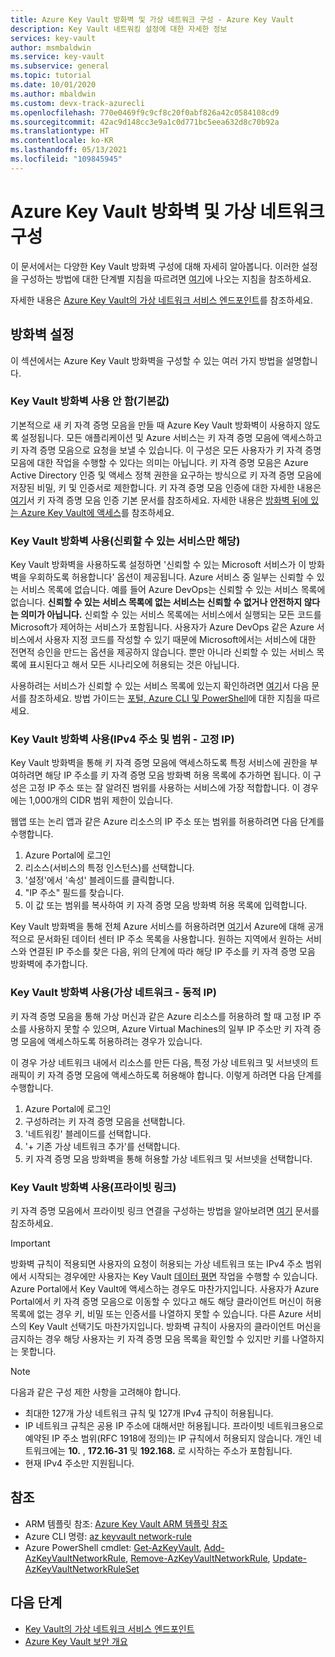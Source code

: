 ```yaml
---
title: Azure Key Vault 방화벽 및 가상 네트워크 구성 - Azure Key Vault
description: Key Vault 네트워킹 설정에 대한 자세한 정보
services: key-vault
author: msmbaldwin
ms.service: key-vault
ms.subservice: general
ms.topic: tutorial
ms.date: 10/01/2020
ms.author: mbaldwin
ms.custom: devx-track-azurecli
ms.openlocfilehash: 770e0469f9c9cf8c20f0abf826a42c0584108cd9
ms.sourcegitcommit: 42ac9d148cc3e9a1c0d771bc5eea632d8c70b92a
ms.translationtype: HT
ms.contentlocale: ko-KR
ms.lasthandoff: 05/13/2021
ms.locfileid: "109845945"
---
```

# <a name="configure-azure-key-vault-firewalls-and-virtual-networks"></a>Azure Key Vault 방화벽 및 가상 네트워크 구성

이 문서에서는 다양한 Key Vault 방화벽 구성에 대해 자세히 알아봅니다. 이러한 설정을 구성하는 방법에 대한 단계별 지침을 따르려면 [여기](how-to-azure-key-vault-network-security.md)에 나오는 지침을 참조하세요. 

자세한 내용은 [Azure Key Vault의 가상 네트워크 서비스 엔드포인트](overview-vnet-service-endpoints.md)를 참조하세요.

## <a name="firewall-settings"></a>방화벽 설정

이 섹션에서는 Azure Key Vault 방화벽을 구성할 수 있는 여러 가지 방법을 설명합니다.

### <a name="key-vault-firewall-disabled-default"></a>Key Vault 방화벽 사용 안 함(기본값)

기본적으로 새 키 자격 증명 모음을 만들 때 Azure Key Vault 방화벽이 사용하지 않도록 설정됩니다. 모든 애플리케이션 및 Azure 서비스는 키 자격 증명 모음에 액세스하고 키 자격 증명 모음으로 요청을 보낼 수 있습니다. 이 구성은 모든 사용자가 키 자격 증명 모음에 대한 작업을 수행할 수 있다는 의미는 아닙니다. 키 자격 증명 모음은 Azure Active Directory 인증 및 액세스 정책 권한을 요구하는 방식으로 키 자격 증명 모음에 저장된 비밀, 키 및 인증서로 제한합니다. 키 자격 증명 모음 인증에 대한 자세한 내용은 [여기](./authentication-fundamentals.md)서 키 자격 증명 모음 인증 기본 문서를 참조하세요. 자세한 내용은 [방화벽 뒤에 있는 Azure Key Vault에 액세스](./access-behind-firewall.md)를 참조하세요.

### <a name="key-vault-firewall-enabled-trusted-services-only"></a>Key Vault 방화벽 사용(신뢰할 수 있는 서비스만 해당)

Key Vault 방화벽을 사용하도록 설정하면 '신뢰할 수 있는 Microsoft 서비스가 이 방화벽을 우회하도록 허용합니다' 옵션이 제공됩니다. Azure 서비스 중 일부는 신뢰할 수 있는 서비스 목록에 없습니다. 예를 들어 Azure DevOps는 신뢰할 수 있는 서비스 목록에 없습니다. **신뢰할 수 있는 서비스 목록에 없는 서비스는 신뢰할 수 없거나 안전하지 않다는 의미가 아닙니다.** 신뢰할 수 있는 서비스 목록에는 서비스에서 실행되는 모든 코드를 Microsoft가 제어하는 서비스가 포함됩니다. 사용자가 Azure DevOps 같은 Azure 서비스에서 사용자 지정 코드를 작성할 수 있기 때문에 Microsoft에서는 서비스에 대한 전면적 승인을 만드는 옵션을 제공하지 않습니다. 뿐만 아니라 신뢰할 수 있는 서비스 목록에 표시된다고 해서 모든 시나리오에 허용되는 것은 아닙니다. 

사용하려는 서비스가 신뢰할 수 있는 서비스 목록에 있는지 확인하려면 [여기](./overview-vnet-service-endpoints.md#trusted-services)서 다음 문서를 참조하세요.
방법 가이드는 [포털, Azure CLI 및 PowerShell](how-to-azure-key-vault-network-security.md)에 대한 지침을 따르세요.

### <a name="key-vault-firewall-enabled-ipv4-addresses-and-ranges---static-ips"></a>Key Vault 방화벽 사용(IPv4 주소 및 범위 - 고정 IP)

Key Vault 방화벽을 통해 키 자격 증명 모음에 액세스하도록 특정 서비스에 권한을 부여하려면 해당 IP 주소를 키 자격 증명 모음 방화벽 허용 목록에 추가하면 됩니다. 이 구성은 고정 IP 주소 또는 잘 알려진 범위를 사용하는 서비스에 가장 적합합니다. 이 경우에는 1,000개의 CIDR 범위 제한이 있습니다.

웹앱 또는 논리 앱과 같은 Azure 리소스의 IP 주소 또는 범위를 허용하려면 다음 단계를 수행합니다.

1. Azure Portal에 로그인
1. 리소스(서비스의 특정 인스턴스)를 선택합니다.
1. '설정'에서 '속성' 블레이드를 클릭합니다.
1. "IP 주소" 필드를 찾습니다.
1. 이 값 또는 범위를 복사하여 키 자격 증명 모음 방화벽 허용 목록에 입력합니다.

Key Vault 방화벽을 통해 전체 Azure 서비스를 허용하려면 [여기](https://www.microsoft.com/download/details.aspx?id=41653)서 Azure에 대해 공개적으로 문서화된 데이터 센터 IP 주소 목록을 사용합니다. 원하는 지역에서 원하는 서비스와 연결된 IP 주소를 찾은 다음, 위의 단계에 따라 해당 IP 주소를 키 자격 증명 모음 방화벽에 추가합니다.

### <a name="key-vault-firewall-enabled-virtual-networks---dynamic-ips"></a>Key Vault 방화벽 사용(가상 네트워크 - 동적 IP)

키 자격 증명 모음을 통해 가상 머신과 같은 Azure 리소스를 허용하려 할 때 고정 IP 주소를 사용하지 못할 수 있으며, Azure Virtual Machines의 일부 IP 주소만 키 자격 증명 모음에 액세스하도록 허용하려는 경우가 있습니다.

이 경우 가상 네트워크 내에서 리소스를 만든 다음, 특정 가상 네트워크 및 서브넷의 트래픽이 키 자격 증명 모음에 액세스하도록 허용해야 합니다. 이렇게 하려면 다음 단계를 수행합니다.

1. Azure Portal에 로그인
1. 구성하려는 키 자격 증명 모음을 선택합니다.
1. '네트워킹' 블레이드를 선택합니다.
1. '+ 기존 가상 네트워크 추가'를 선택합니다.
1. 키 자격 증명 모음 방화벽을 통해 허용할 가상 네트워크 및 서브넷을 선택합니다.

### <a name="key-vault-firewall-enabled-private-link"></a>Key Vault 방화벽 사용(프라이빗 링크)

키 자격 증명 모음에서 프라이빗 링크 연결을 구성하는 방법을 알아보려면 [여기](./private-link-service.md) 문서를 참조하세요.

> [!IMPORTANT]
> 방화벽 규칙이 적용되면 사용자의 요청이 허용되는 가상 네트워크 또는 IPv4 주소 범위에서 시작되는 경우에만 사용자는 Key Vault [데이터 평면](security-features.md#privileged-access) 작업을 수행할 수 있습니다. Azure Portal에서 Key Vault에 액세스하는 경우도 마찬가지입니다. 사용자가 Azure Portal에서 키 자격 증명 모음으로 이동할 수 있다고 해도 해당 클라이언트 머신이 허용 목록에 없는 경우 키, 비밀 또는 인증서를 나열하지 못할 수 있습니다. 다른 Azure 서비스의 Key Vault 선택기도 마찬가지입니다. 방화벽 규칙이 사용자의 클라이언트 머신을 금지하는 경우 해당 사용자는 키 자격 증명 모음 목록을 확인할 수 있지만 키를 나열하지는 못합니다.

> [!NOTE]
> 다음과 같은 구성 제한 사항을 고려해야 합니다.
> * 최대한 127개 가상 네트워크 규칙 및 127개 IPv4 규칙이 허용됩니다. 
> * IP 네트워크 규칙은 공용 IP 주소에 대해서만 허용됩니다. 프라이빗 네트워크용으로 예약된 IP 주소 범위(RFC 1918에 정의)는 IP 규칙에서 허용되지 않습니다. 개인 네트워크에는 **10.** , **172.16-31** 및 **192.168.** 로 시작하는 주소가 포함됩니다. 
> * 현재 IPv4 주소만 지원됩니다.

## <a name="references"></a>참조
* ARM 템플릿 참조: [Azure Key Vault ARM 템플릿 참조](/azure/templates/Microsoft.KeyVault/vaults)
* Azure CLI 명령: [az keyvault network-rule](/cli/azure/keyvault/network-rule)
* Azure PowerShell cmdlet: [Get-AzKeyVault](/powershell/module/az.keyvault/get-azkeyvault), [Add-AzKeyVaultNetworkRule](/powershell/module/az.KeyVault/Add-azKeyVaultNetworkRule), [Remove-AzKeyVaultNetworkRule](/powershell/module/az.KeyVault/Remove-azKeyVaultNetworkRule), [Update-AzKeyVaultNetworkRuleSet](/powershell/module/az.KeyVault/Update-azKeyVaultNetworkRuleSet)

## <a name="next-steps"></a>다음 단계

* [Key Vault의 가상 네트워크 서비스 엔드포인트](overview-vnet-service-endpoints.md)
* [Azure Key Vault 보안 개요](security-features.md)